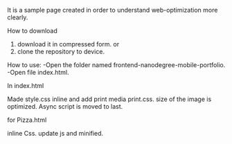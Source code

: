 It is a sample page created in order to understand web-optimization more clearly.

How to download
1) download it in compressed form.
or 
2) clone the repository to device.

How to use:
-Open the folder named frontend-nanodegree-mobile-portfolio.
-Open file index.html.

In index.html 

Made style.css inline and add print media print.css.
size of the image is optimized.
Async script is moved to last.

for Pizza.html

inline Css.
update js and minified.


